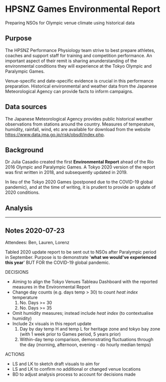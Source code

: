 # HPSNZ Games Environmental Report
Preparing NSOs for Olympic venue climate using historical data

## Purpose
The HPSNZ Performance Physiology team strive to best prepare athletes, coaches and support staff for training and competition performance. 
An important aspect of their remit is sharing anunderstanding of the environmental conditions they will experience at the Tokyo Olympic and Paralympic Games.

Venue-specific and date-specific evidence is crucial in this performance preparation. Historical environmental and weather data from the Japanese Meteorological Agency can provide facts to inform campaigns.

## Data sources
The Japanese Meteorological Agency provides public historical weather observations from stations around the country. Measures of temperature, humidity, rainfall, wind, etc are available for download from the website https://www.data.jma.go.jp/risk/obsdl/index.php.

## Background
Dr Julia Casadio created the first **Environmental Report** ahead of the Rio 2016 Olympic and Paralympic Games. A Tokyo 2020 version of the report was first written in 2018, and subsequently updated in 2019.

In lieu of the Tokyo 2020 Games (postponed due to the COVID-19 global pandemic), and at the time of writing, it is prudent to provide an update of 2020 conditions.

## Analysis


*****

## Notes 2020-07-23

Attendees: Ben, Lauren, Lorenz

Tabled 2020 update report to be sent out to NSOs after Paralympic period in September. Purpose is to demonstrate '**what we would've experienced this year**' BUT FOR the COVID-19 global pandemic.

DECISIONS
- Aiming to align the Tokyo Venues Tableau Dashboard with the reported measures in the Environmental Report
- Change day counts (e.g. days temp > 30) to count *heat index* temperature
  1. No. Days >= 30
  2. No. Days >= 35
- Omit humidity measures; instead include *heat index* (to contextualise humidity)
- Include 2x visuals in this report update
  1. Day by day temp H and temp L for heritage zone and tokyo bay zone (with 1 week prior to Games period, 5 years prior)
  2. Within-day temp comparison, demonstrating fluctuations through the day (morning, afternoon, evening - do hourly median temps)
  
ACTIONS
- LS and LK to sketch draft visuals to aim for
- LS and LK to confirm no additional or changed venue locations
- BD to adjust analysis process to account for decisions made
